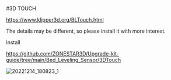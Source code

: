 #3D TOUCH

https://www.klipper3d.org/BLTouch.html

The details may be different, so please install it with more interest.


install

https://github.com/ZONESTAR3D/Upgrade-kit-guide/tree/main/Bed_Leveling_Sensor/3DTouch



![20221214_180823_1](https://user-images.githubusercontent.com/102475504/207554463-306dc7d3-8640-44ac-a8d2-ef336482abcf.jpg)
